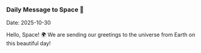 ### Daily Message to Space 🌌
Date: 2025-10-30

Hello, Space! 🌍 We are sending our greetings to the universe from Earth on this beautiful day!
